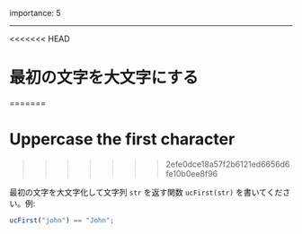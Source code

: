 importance: 5

---

<<<<<<< HEAD
# 最初の文字を大文字にする
=======
# Uppercase the first character
>>>>>>> 2efe0dce18a57f2b6121ed6656d6fe10b0ee8f96

最初の文字を大文字化して文字列 `str` を返す関数 `ucFirst(str)` を書いてください。例:

```js
ucFirst("john") == "John";
```
